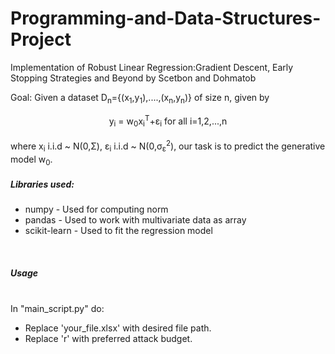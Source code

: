 # Programming-and-Data-Structures-Project
Implementation of Robust Linear Regression:Gradient Descent, Early Stopping Strategies and Beyond by Scetbon and Dohmatob




Goal: Given a dataset D<sub>n</sub>={(x<sub>1</sub>,y<sub>1</sub>),....,(x<sub>n</sub>,y<sub>n</sub>)} of size n, given by <br>
<center>y<sub>i</sub> = w<sub>0</sub>x<sub>i</sub><sup>T</sup>+ε<sub>i</sub> for all i=1,2,...,n </center>
<br> where x<sub>i</sub> i.i.d ~ N(0,Σ), ε<sub>i</sub> i.i.d ~ N(0,σ<sub>ε</sub><sup>2</sup>), our task is to predict the generative model w<sub>0</sub>.






<h5>Libraries used:</h5><ul>

 <li>numpy - Used for computing norm</li> 
 <li>pandas - Used to work with multivariate data as array</li>
 <li>scikit-learn - Used to fit the regression model</li>
 
 </ul>



<br>
<h5>Usage</h5><br>In "main_script.py" do:<ul>
    <li>Replace 'your_file.xlsx' with desired file path.</li>
<li>Replace 'r' with preferred attack budget.</li>

</ul>




 
